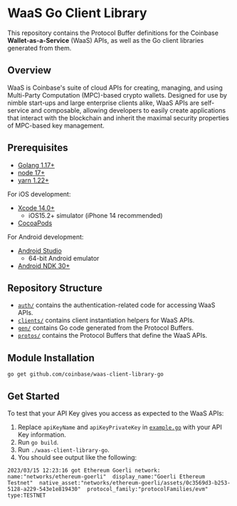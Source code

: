 # WaaS Go Client Library

This repository contains the Protocol Buffer definitions for the Coinbase **Wallet-as-a-Service** (WaaS)
APIs, as well as the Go client libraries generated from them.

## Overview

WaaS is Coinbase's suite of cloud APIs for creating, managing, and using Multi-Party Computation
(MPC)-based crypto wallets. Designed for use by nimble start-ups and large enterprise clients alike,
WaaS APIs are self-service and composable, allowing developers to easily create applications that
interact with the blockchain and inherit the maximal security properties of MPC-based key management.

## Prerequisites

- [Golang 1.17+](https://go.dev/learn/)
- [node 17+](https://nodejs.org/en/download/)
- [yarn 1.22+](https://yarnpkg.com/getting-started/install)

For iOS development:
- [Xcode 14.0+](https://developer.apple.com/xcode/)
  - iOS15.2+ simulator (iPhone 14 recommended)
- [CocoaPods](https://guides.cocoapods.org/using/getting-started.html)

For Android development:
- [Android Studio](https://developer.android.com/studio)
  - 64-bit Android emulator
- [Android NDK 30+](https://developer.android.com/ndk)

## Repository Structure
- [`auth/`](./auth/) contains the authentication-related code for accessing WaaS APIs.
- [`clients/`](./clients/) contains client instantiation helpers for WaaS APIs.
- [`gen/`](./gen/) contains Go code generated from the Protocol Buffers.
- [`protos/`](./protos/) contains the Protocol Buffers that define the WaaS APIs.

## Module Installation
```
go get github.com/coinbase/waas-client-library-go
```

## Get Started
To test that your API Key gives you access as expected to the WaaS APIs:

1. Replace `apiKeyName` and `apiKeyPrivateKey` in [`example.go`](./example.go) with your API Key information.
2. Run `go build`.
3. Run `./waas-client-library-go`.
4. You should see output like the following:
```
2023/03/15 12:23:16 got Ethereum Goerli network: name:"networks/ethereum-goerli"  display_name:"Goerli Ethereum Testnet"  native_asset:"networks/ethereum-goerli/assets/0c3569d3-b253-5128-a229-543e1e819430"  protocol_family:"protocolFamilies/evm"  type:TESTNET
```
